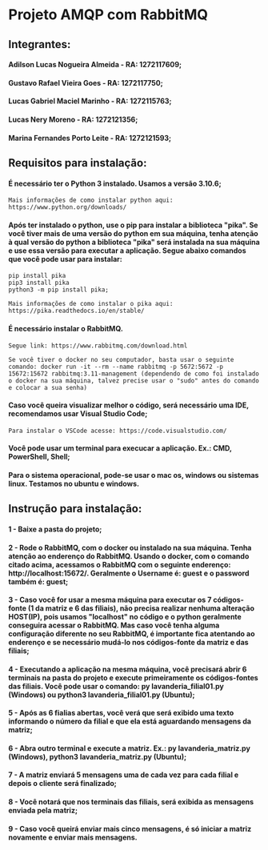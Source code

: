 # Projeto AMQP com RabbitMQ

## Integrantes:
#### Adilson Lucas Nogueira Almeida - RA: 1272117609;
#### Gustavo Rafael Vieira Goes - RA: 1272117750;
#### Lucas Gabriel Maciel Marinho - RA: 1272115763;
#### Lucas Nery Moreno - RA: 1272121356;
#### Marina Fernandes Porto Leite - RA: 1272121593;

## Requisitos para instalação:
#### É necessário ter o Python 3 instalado. Usamos a versão 3.10.6;

    Mais informações de como instalar python aqui: https://www.python.org/downloads/

#### Após ter instalado o python, use o pip para instalar a biblioteca "pika". Se você tiver mais de uma versão do python em sua máquina, tenha atenção à qual versão do python a biblioteca "pika" será instalada na sua máquina e use essa versão para executar a aplicação. Segue abaixo comandos que você pode usar para instalar: 

    pip install pika 
    pip3 install pika
    python3 -m pip install pika;
    
    Mais informações de como instalar o pika aqui: https://pika.readthedocs.io/en/stable/

#### É necessário instalar o RabbitMQ.

    Segue link: https://www.rabbitmq.com/download.html 

    Se você tiver o docker no seu computador, basta usar o seguinte comando: docker run -it --rm --name rabbitmq -p 5672:5672 -p 15672:15672 rabbitmq:3.11-management (dependendo de como foi instalado o docker na sua máquina, talvez precise usar o "sudo" antes do comando e colocar a sua senha)

#### Caso você queira visualizar melhor o código, será necessário uma IDE, recomendamos usar Visual Studio Code;

    Para instalar o VSCode acesse: https://code.visualstudio.com/

#### Você pode usar um terminal para execucar a aplicação. Ex.: CMD, PowerShell, Shell;

#### Para o sistema operacional, pode-se usar o mac os, windows ou sistemas linux. Testamos no ubuntu e windows.


## Instrução para instalação:
#### 1 - Baixe a pasta do projeto;

#### 2 - Rode o RabbitMQ, com o docker ou instalado na sua máquina. Tenha atenção ao enderenço do RabbitMQ. Usando o docker, com o comando citado acima, acessamos o RabbitMQ com o seguinte enderenço: http://localhost:15672/. Geralmente o Username é: guest e o password também é: guest;

#### 3 - Caso você for usar a mesma máquina para executar os 7 códigos-fonte (1 da matriz e 6 das filiais), não precisa realizar nenhuma alteração HOST(IP), pois usamos "localhost" no código e o python geralmente conseguira acessar o RabbitMQ. Mas caso você tenha alguma configuração diferente no seu RabbitMQ, é importante fica atentando ao enderenço e se necessário mudá-lo nos códigos-fonte da matriz e das filiais;

#### 4 - Executando a aplicação na mesma máquina, você precisará abrir 6 terminais na pasta do projeto e execute primeiramente os códigos-fontes das filiais. Você pode usar o comando: py lavanderia_filial01.py (Windows) ou python3 lavanderia_filial01.py (Ubuntu);

#### 5 - Após as 6 fialias abertas, você verá que será exibido uma texto informando o número da filial e que ela está aguardando mensagens da matriz;

#### 6 - Abra outro terminal e execute a matriz. Ex.: py lavanderia_matriz.py (Windows), python3 lavanderia_matriz.py (Ubuntu);

#### 7 - A matriz enviará 5 mensagens uma de cada vez para cada filial e depois o cliente será finalizado;

#### 8 - Você notará que nos terminais das filiais, será exibida as mensagens enviada pela matriz;

#### 9 - Caso você queirá enviar mais cinco mensagens, é só iniciar a matriz novamente e enviar mais mensagens.

